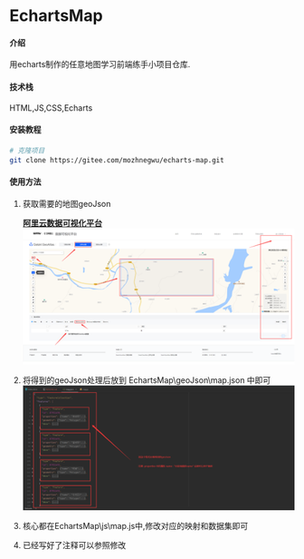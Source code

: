 # EchartsMap

#### 介绍
用echarts制作的任意地图学习前端练手小项目仓库.

#### 技术栈
HTML,JS,CSS,Echarts

#### 安装教程

```bash
# 克隆项目
git clone https://gitee.com/mozhnegwu/echarts-map.git
```

#### 使用方法

1. 获取需要的地图geoJson

   [**阿里云数据可视化平台**](https://datav.aliyun.com/portal/school/atlas/area_selector)	![阿里云大数据可视化平台](img\aliyun.png)

2. 将得到的geoJson处理后放到 EchartsMap\geoJson\map.json 中即可![** dd **](.\img\geojson.png)

3. 核心都在EchartsMap\js\map.js中,修改对应的映射和数据集即可

4. 已经写好了注释可以参照修改